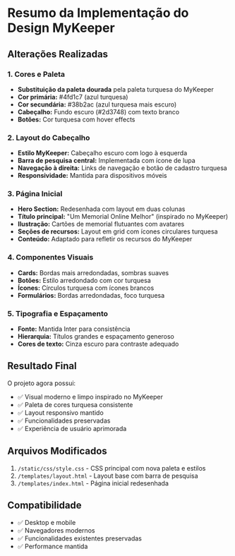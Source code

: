 # Resumo da Implementação do Design MyKeeper

## Alterações Realizadas

### 1. Cores e Paleta
- **Substituição da paleta dourada** pela paleta turquesa do MyKeeper
- **Cor primária:** #4fd1c7 (azul turquesa)
- **Cor secundária:** #38b2ac (azul turquesa mais escuro)
- **Cabeçalho:** Fundo escuro (#2d3748) com texto branco
- **Botões:** Cor turquesa com hover effects

### 2. Layout do Cabeçalho
- **Estilo MyKeeper:** Cabeçalho escuro com logo à esquerda
- **Barra de pesquisa central:** Implementada com ícone de lupa
- **Navegação à direita:** Links de navegação e botão de cadastro turquesa
- **Responsividade:** Mantida para dispositivos móveis

### 3. Página Inicial
- **Hero Section:** Redesenhada com layout em duas colunas
- **Título principal:** "Um Memorial Online Melhor" (inspirado no MyKeeper)
- **Ilustração:** Cartões de memorial flutuantes com avatares
- **Seções de recursos:** Layout em grid com ícones circulares turquesa
- **Conteúdo:** Adaptado para refletir os recursos do MyKeeper

### 4. Componentes Visuais
- **Cards:** Bordas mais arredondadas, sombras suaves
- **Botões:** Estilo arredondado com cor turquesa
- **Ícones:** Círculos turquesa com ícones brancos
- **Formulários:** Bordas arredondadas, foco turquesa

### 5. Tipografia e Espaçamento
- **Fonte:** Mantida Inter para consistência
- **Hierarquia:** Títulos grandes e espaçamento generoso
- **Cores de texto:** Cinza escuro para contraste adequado

## Resultado Final

O projeto agora possui:
- ✅ Visual moderno e limpo inspirado no MyKeeper
- ✅ Paleta de cores turquesa consistente
- ✅ Layout responsivo mantido
- ✅ Funcionalidades preservadas
- ✅ Experiência de usuário aprimorada

## Arquivos Modificados

1. `/static/css/style.css` - CSS principal com nova paleta e estilos
2. `/templates/layout.html` - Layout base com barra de pesquisa
3. `/templates/index.html` - Página inicial redesenhada

## Compatibilidade

- ✅ Desktop e mobile
- ✅ Navegadores modernos
- ✅ Funcionalidades existentes preservadas
- ✅ Performance mantida

